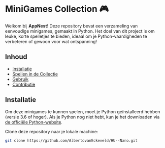 # MiniGames Collection 🎮

Welkom bij **AppNest**! Deze repository bevat een verzameling van eenvoudige minigames, gemaakt in Python. Het doel van dit project is om leuke, korte spelletjes te bieden, ideaal om je Python-vaardigheden te verbeteren of gewoon voor wat ontspanning!

## Inhoud

- [Installatie](#installatie)
- [Spellen in de Collectie](#spellen-in-de-collectie)
- [Gebruik](#gebruik)
- [Contributie](#contributie)

## Installatie

Om deze minigames te kunnen spelen, moet je Python geïnstalleerd hebben (versie 3.6 of hoger). Als je Python nog niet hebt, kun je het downloaden via [de officiële Python-website](https://www.python.org/downloads/).

Clone deze repository naar je lokale machine:

```bash
git clone https://github.com/AlbertovanEckeveld/HU--Nano.git
